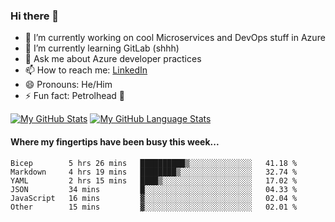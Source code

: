 ### Hi there 👋

- 🔭 I’m currently working on cool Microservices and DevOps stuff in Azure
- 🌱 I’m currently learning GitLab (shhh)
- 💬 Ask me about Azure developer practices
- 📫 How to reach me: [LinkedIn](https://www.linkedin.com/in/gordonbyers/)
- 😄 Pronouns: He/Him 
- ⚡ Fun fact: Petrolhead 🚙

[![My GitHub Stats](https://github-readme-stats.vercel.app/api/?username=gordonby&count_private=true&theme=tokyonight&showicons=true)]()
[![My GitHub Language Stats](https://github-readme-stats.vercel.app/api/top-langs/?username=gordonby&langs_count=5&theme=tokyonight)]()

#### Where my fingertips have been busy this week... 
<!--START_SECTION:waka-->

```text
Bicep        5 hrs 26 mins   ██████████▒░░░░░░░░░░░░░░   41.18 %
Markdown     4 hrs 19 mins   ████████▒░░░░░░░░░░░░░░░░   32.74 %
YAML         2 hrs 15 mins   ████▒░░░░░░░░░░░░░░░░░░░░   17.02 %
JSON         34 mins         █░░░░░░░░░░░░░░░░░░░░░░░░   04.33 %
JavaScript   16 mins         ▓░░░░░░░░░░░░░░░░░░░░░░░░   02.04 %
Other        15 mins         ▓░░░░░░░░░░░░░░░░░░░░░░░░   02.01 %
```

<!--END_SECTION:waka-->

